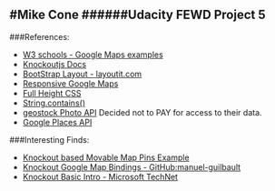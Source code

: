 #Mike Cone
######Udacity FEWD Project 5
-
###References:

* [W3 schools - Google Maps examples](http://www.w3schools.com/googleAPI/google_maps_overlays.asp)
* [Knockoutjs Docs](http://knockoutjs.com/)
* [BootStrap Layout - layoutit.com](http://www.layoutit.com/)
* [Responsive Google Maps](http://softwarewalker.com/2014/05/07/using-google-maps-in-a-responsive-design/)
* [Full Height CSS](https://medium.com/@ckor/make-full-screen-sections-with-1-line-of-css-b82227c75cbd)
* [String.contains()](http://adripofjavascript.com/blog/drips/determining-if-a-string-contains-another-string-in-javascript-three-approaches.html)
* [geostock Photo API](http://www.geostockphoto.com/site/api) Decided not to PAY for access to their data.
* [Google Places API](https://developers.google.com/maps/documentation/javascript/places)

###Interesting Finds:

* [Knockout based Movable Map Pins Example](http://jsfiddle.net/rniemeyer/FcSmA/)
* [Knockout Google Map Bindings - GitHub:manuel-guilbault](https://github.com/manuel-guilbault/knockout.google.maps)
* [Knockout Basic Intro - Microsoft TechNet](https://www.youtube.com/watch?v=LkkrcgGUcg8)

